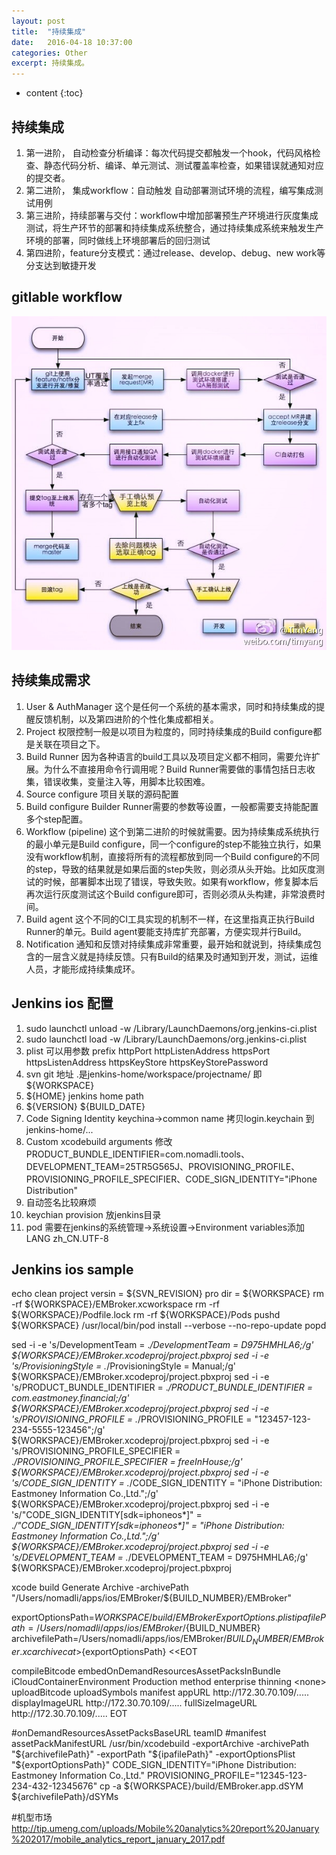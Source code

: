 ```yaml
---
layout: post
title:  "持续集成"
date:   2016-04-18 10:37:00
categories: Other
excerpt: 持续集成。
---
```


* content
{:toc}

## 持续集成
01. 第一进阶， 自动检查分析编译：每次代码提交都触发一个hook，代码风格检查、静态代码分析、编译、单元测试、测试覆盖率检查，如果错误就通知对应的提交者。
02. 第二进阶， 集成workflow：自动触发 自动部署测试环境的流程，编写集成测试用例
03. 第三进阶，持续部署与交付：workflow中增加部署预生产环境进行灰度集成测试，将生产环节的部署和持续集成系统整合，通过持续集成系统来触发生产环境的部署，同时做线上环境部署后的回归测试
04. 第四进阶，feature分支模式：通过release、develop、debug、new work等分支达到敏捷开发

## gitlable workflow 
![1]

## 持续集成需求
01. User & AuthManager 这个是任何一个系统的基本需求，同时和持续集成的提醒反馈机制，以及第四进阶的个性化集成都相关。
02. Project 权限控制一般是以项目为粒度的，同时持续集成的Build configure都是关联在项目之下。
03. Build Runner 因为各种语言的build工具以及项目定义都不相同，需要允许扩展。为什么不直接用命令行调用呢？Build Runner需要做的事情包括日志收集，错误收集，变量注入等，用脚本比较困难。
04. Source configure  项目关联的源码配置
05. Build configure  Builder Runner需要的参数等设置，一般都需要支持能配置多个step配置。
06. Workflow (pipeline)  这个到第二进阶的时候就需要。因为持续集成系统执行的最小单元是Build configure，同一个configure的step不能独立执行，如果没有workflow机制，直接将所有的流程都放到同一个Build configure的不同的step，导致的结果就是如果后面的step失败，则必须从头开始。比如灰度测试的时候，部署脚本出现了错误，导致失败。如果有workflow，修复脚本后再次运行灰度测试这个Build configure即可，否则必须从头构建，非常浪费时间。
07. Build agent  这个不同的CI工具实现的机制不一样，在这里指真正执行Build Runner的单元。Build agent要能支持库扩充部署，方便实现并行Build。
08. Notification 通知和反馈对持续集成非常重要，最开始和就说到，持续集成包含的一层含义就是持续反馈。只有Build的结果及时通知到开发，测试，运维人员，才能形成持续集成环。

## Jenkins ios 配置
01. sudo launchctl unload -w /Library/LaunchDaemons/org.jenkins-ci.plist
02. sudo launchctl load -w /Library/LaunchDaemons/org.jenkins-ci.plist
03. plist 可以用参数 prefix httpPort httpListenAddress httpsPort httpsListenAddress httpsKeyStore httpsKeyStorePassword 
04. svn git 地址 .是jenkins-home/workspace/projectname/ 即 ${WORKSPACE}
05. \${HOME} jenkins home path
06. \${VERSION} \${BUILD_DATE}  
07. Code Signing Identity keychina->common name 拷贝login.keychain 到 jenkins-home/... 
08. Custom xcodebuild arguments 修改PRODUCT_BUNDLE_IDENTIFIER=com.nomadli.tools、DEVELOPMENT_TEAM=25TR5G565J、PROVISIONING_PROFILE、PROVISIONING_PROFILE_SPECIFIER、CODE_SIGN_IDENTITY="iPhone Distribution"
09. 自动签名比较麻烦
10. keychian provision 放jenkins目录
11. pod 需要在jenkins的系统管理->系统设置->Environment variables添加 LANG zh_CN.UTF-8 

## Jenkins ios sample
echo clean project versin = ${SVN_REVISION} pro dir = ${WORKSPACE}
rm -rf ${WORKSPACE}/EMBroker.xcworkspace
rm -rf ${WORKSPACE}/Podfile.lock
rm -rf ${WORKSPACE}/Pods
pushd ${WORKSPACE}
	/usr/local/bin/pod install --verbose --no-repo-update
popd

sed -i -e 's/DevelopmentTeam = .*/DevelopmentTeam = D975HMHLA6;/g' ${WORKSPACE}/EMBroker.xcodeproj/project.pbxproj
sed -i -e 's/ProvisioningStyle = .*/ProvisioningStyle = Manual;/g' ${WORKSPACE}/EMBroker.xcodeproj/project.pbxproj
sed -i -e 's/PRODUCT_BUNDLE_IDENTIFIER = .*/PRODUCT_BUNDLE_IDENTIFIER = com.eastmoney.financial;/g' ${WORKSPACE}/EMBroker.xcodeproj/project.pbxproj
sed -i -e 's/PROVISIONING_PROFILE = .*/PROVISIONING_PROFILE = "123457-123-234-5555-123456";/g' ${WORKSPACE}/EMBroker.xcodeproj/project.pbxproj
sed -i -e 's/PROVISIONING_PROFILE_SPECIFIER = .*/PROVISIONING_PROFILE_SPECIFIER = freeInHouse;/g' ${WORKSPACE}/EMBroker.xcodeproj/project.pbxproj
sed -i -e 's/CODE_SIGN_IDENTITY = .*/CODE_SIGN_IDENTITY = "iPhone Distribution: Eastmoney Information Co.,Ltd.";/g' ${WORKSPACE}/EMBroker.xcodeproj/project.pbxproj
sed -i -e 's/"CODE_SIGN_IDENTITY\[sdk=iphoneos\*\]" = .*/"CODE_SIGN_IDENTITY\[sdk=iphoneos\*\]" = "iPhone Distribution: Eastmoney Information Co.,Ltd.";/g' ${WORKSPACE}/EMBroker.xcodeproj/project.pbxproj
sed -i -e 's/DEVELOPMENT_TEAM = .*/DEVELOPMENT_TEAM = D975HMHLA6;/g' ${WORKSPACE}/EMBroker.xcodeproj/project.pbxproj
 
xcode build Generate Archive -archivePath "/Users/nomadli/apps/ios/EMBroker/${BUILD_NUMBER}/EMBroker"

exportOptionsPath=${WORKSPACE}/build/EMBrokerExportOptions.plist
ipafilePath=/Users/nomadli/apps/ios/EMBroker/${BUILD_NUMBER}
archivefilePath=/Users/nomadli/apps/ios/EMBroker/${BUILD_NUMBER}/EMBroker.xcarchive
cat >${exportOptionsPath} <<EOT
<?xml version="1.0" encoding="UTF-8"?>
<!DOCTYPE plist PUBLIC "-//Apple//DTD PLIST 1.0//EN" "http://www.apple.com/DTDs/PropertyList-1.0.dtd">
<plist version="1.0">
<dict>
	<key>compileBitcode</key>
	<false/>
	<key>embedOnDemandResourcesAssetPacksInBundle</key>
	<true/>
	<key>iCloudContainerEnvironment</key>
	<string>Production</string>
	<key>method</key>
	<string>enterprise</string>
	<key>thinning</key>
	<string>&lt;none&gt;</string>
	<key>uploadBitcode</key>
	<false/>
	<key>uploadSymbols</key>
	<true/>
	<key>manifest</key>
	<dict>
		<key>appURL</key>
		<string>http://172.30.70.109/.....</string>
        <key>displayImageURL</key>
		<string>http://172.30.70.109/.....</string>
        <key>fullSizeImageURL</key>
		<string>http://172.30.70.109/.....</string>
	</dict>
</dict>
</plist>
EOT

#onDemandResourcesAssetPacksBaseURL teamID
#manifest   assetPackManifestURL
/usr/bin/xcodebuild -exportArchive -archivePath "${archivefilePath}" -exportPath "${ipafilePath}" -exportOptionsPlist "${exportOptionsPath}" CODE_SIGN_IDENTITY="iPhone Distribution: Eastmoney Information Co.,Ltd." PROVISIONING_PROFILE="12345-123-234-432-12345676"
cp -a ${WORKSPACE}/build/EMBroker.app.dSYM ${archivefilePath}/dSYMs


#机型市场
http://tip.umeng.com/uploads/Mobile%20analytics%20report%20January%202017/mobile_analytics_report_january_2017.pdf


[1]: /img/workflow.jpg
